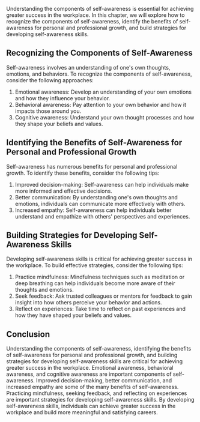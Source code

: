
Understanding the components of self-awareness is essential for achieving greater success in the workplace. In this chapter, we will explore how to recognize the components of self-awareness, identify the benefits of self-awareness for personal and professional growth, and build strategies for developing self-awareness skills.

Recognizing the Components of Self-Awareness
--------------------------------------------

Self-awareness involves an understanding of one's own thoughts, emotions, and behaviors. To recognize the components of self-awareness, consider the following approaches:

1. Emotional awareness: Develop an understanding of your own emotions and how they influence your behavior.
2. Behavioral awareness: Pay attention to your own behavior and how it impacts those around you.
3. Cognitive awareness: Understand your own thought processes and how they shape your beliefs and values.

Identifying the Benefits of Self-Awareness for Personal and Professional Growth
-------------------------------------------------------------------------------

Self-awareness has numerous benefits for personal and professional growth. To identify these benefits, consider the following tips:

1. Improved decision-making: Self-awareness can help individuals make more informed and effective decisions.
2. Better communication: By understanding one's own thoughts and emotions, individuals can communicate more effectively with others.
3. Increased empathy: Self-awareness can help individuals better understand and empathize with others' perspectives and experiences.

Building Strategies for Developing Self-Awareness Skills
--------------------------------------------------------

Developing self-awareness skills is critical for achieving greater success in the workplace. To build effective strategies, consider the following tips:

1. Practice mindfulness: Mindfulness techniques such as meditation or deep breathing can help individuals become more aware of their thoughts and emotions.
2. Seek feedback: Ask trusted colleagues or mentors for feedback to gain insight into how others perceive your behavior and actions.
3. Reflect on experiences: Take time to reflect on past experiences and how they have shaped your beliefs and values.

Conclusion
----------

Understanding the components of self-awareness, identifying the benefits of self-awareness for personal and professional growth, and building strategies for developing self-awareness skills are critical for achieving greater success in the workplace. Emotional awareness, behavioral awareness, and cognitive awareness are important components of self-awareness. Improved decision-making, better communication, and increased empathy are some of the many benefits of self-awareness. Practicing mindfulness, seeking feedback, and reflecting on experiences are important strategies for developing self-awareness skills. By developing self-awareness skills, individuals can achieve greater success in the workplace and build more meaningful and satisfying careers.
